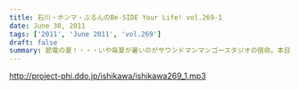 ```yaml
---
title: 石川・ホンマ・ぶるんのBe-SIDE Your Life! vol.269-1
date: June 30, 2011
tags: ['2011', 'June 2011', 'vol.269']
draft: false
summary: 節電の夏！・・・いや毎夏が暑いのがサウンドマンマンゴースタジオの宿命。本日も、ぶるんさん「暑い!暑い!」と連発しながら登場。NAMAE
---
```


http://project-phi.ddo.jp/ishikawa/ishikawa269_1.mp3